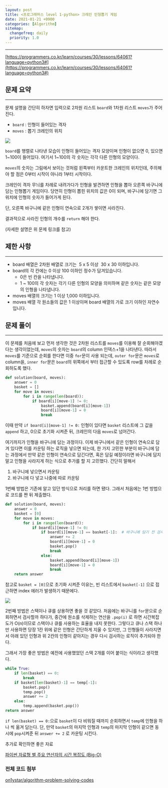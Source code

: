 ```yaml
---
layout: post
title: <프로그래머스 level 1-python> 크레인 인형뽑기 게임
date: 2021-01-21 +0900
categories: [Algorithm]
sitemap:
  changefreq: daily
  priority: 1.0
---
```


---

[https://programmers.co.kr/learn/courses/30/lessons/64061?language=python3#](https://programmers.co.kr/learn/courses/30/lessons/64061?language=python3#)

## 문제 요약

---

문제 설명을 간단히 하자면 입력으로 2차원 리스트 `board`와 1차원 리스트 `moves`가 주어진다.

- `board` : 인형이 들어있는 격자
- `moves` : 뽑기 크레인의 위치

<img src="{{'/public/img/algorithm/algorithm-1-1.png'}}">

`board`를 행렬로 나타낸 모습이 인형이 들어있는 격자 모양이며 인형이 없으면 0, 있으면 1~100이 들어있다. 여기서 1~100의 각 숫자는 각각 다른 인형의 모양이다.

`moves`의 숫자는 그림에서 보이는 것처럼 왼쪽부터 카운트한 크레인의 위치인데, 주의해야 할 점은 0부터 시작이 아니라 1부터 시작이다.

크레인이 격자 무늬를 차례로 내려가다가 인형을 발견하면 인형을 뽑아 오른쪽 바구니에 담는 인형뽑기 게임이다. 당연히 인형이 뽑힌 위치의 값은 0이 되며, 바구니에 담기면 그 위치에 인형의 숫자가 들어가게 된다.

단, 오른쪽 바구니에 같은 인형이 연속으로 2개가 쌓이면 사라진다.

결과적으로 사라진 인형의 개수를 `return` 해야 한다.

(자세한 설명은 위 문제 링크를 참고)
<br>

## 제한 사항

---

- board 배열은 2차원 배열로 크기는  5 x 5 이상  30 x 30 이하입니다.
- board의 각 칸에는 0 이상 100 이하인 정수가 담겨있습니다.
  - 0은 빈 칸을 나타냅니다.
  - 1 ~ 100의 각 숫자는 각기 다른 인형의 모양을 의미하며 같은 숫자는 같은 모양의 인형을 나타냅니다.
- moves 배열의 크기는 1 이상 1,000 이하입니다.
- moves 배열 각 원소들의 값은 1 이상이며 board 배열의 가로 크기 이하인 자연수입니다.
  <br>

## 문제 풀이

---

이 문제를 처음에 보고 먼저 생각한 것은 2차원 리스트를 `moves`를 이용해 잘 순회해야겠다는 생각이었는데, `moves`의 숫자는 `board`의 column 인덱스+1을 나타낸다. 따라서 `moves`를 기준으로 순회를 한다면 이중 `for`문이 사용 되는데, `outer for`문은 `moves`로 column을, `inner for`문은 `board`의 위쪽에서 부터 접근할 수 있도록 row를 차례로 순회하도록 했다.

```python
def solution(board, moves):
    answer = 0
    basket = []
    for move in moves:
        for i in range(len(board)):
            if board[i][move-1] != 0:
                basket.append(board[i][move-1])
                board[i][move-1] = 0
                break
```

이때 만약 `if board[i][move-1] != 0:` 인형이 있다면 `basket` 리스트에 그 값을 `append` 하고, 0으로 초기화 시켜준 뒤, 크레인의 다음 `moves`로 넘어간다.

여기까지가 인형을 바구니에 담는 과정이다. 이제 바구니에서 같은 인형이 연속으로 담겨 있다면 이를 카운팅 하는 로직을 넣으면 되는데, 한 가지 고민한 부분이 바구니에 담는 과정에서 만약 같은 인형이 연속으로 담긴다면, 혹은 담길 예정이라면 바구니에 담지 말고 인형을 사라지게 하는 식으로 추가를 할 지 고민했다. 간단히 말해서

1. 바구니에 넣으면서 카운팅
2. 바구니에 다 넣고 나중에 따로 카운팅

1번째 방법은 기존에 알고 있던 방식으로 처리를 하면 됐다. 그래서 처음에는 1번 방법으로 코드를 짠 뒤 제출했다.

```python
def solution(board, moves):
    answer = 0
    basket = [0]
    for move in moves:
        for i in range(len(board)):
            if board[i][move-1] != 0:
                if board[i][move-1] == basket[-1]:  # 바구니에 담기 전 검사
                    answer += 2
                    board[i][move-1] = 0
                    basket.pop()
                    break
                else:
                    basket.append(board[i][move-1])
                    board[i][move-1] = 0
                    break
    return answer
```

참고로 `basket = [0]`으로 초기화 시켜준 이유는, 빈 리스트에서 `basket[-1]` 으로 접근하면 index 에러가 발생하기 때문에다.

<img src="{{'/public/img/algorithm/algorithm-1-2.png'}}">

2번째 방법은 스택이나 큐를 상용하면 좋을 것 같았다. 처음에는 바구니를 `for`문으로 순회하면서 검사할까 하다가, 중간에 원소를 삭제하는 연산을 `.pop(i)` 로 하면 시간복잡도가 O(n)이므로 스택이나 큐를 사용하는 효율을 내지 못한다. 그렇다고 큐나 스택 하나만 사용하면 당장 1칸 위에 같은 인형은 간단하게 지울 수 있지만, 그 인형들이 사라지면서 아래 있던 인형과 위 2칸의 인형이 같아지는 경우 다시 검사하는 로직이 추가되야 한다.

그래서 가장 좋은 방법은 예전에 사용했었던 스택 2개를 이어 붙이는 식이라고 생각했다.

```python
while True:
    if len(basket) == 0:
        break
    if basket[len(basket)-1] == temp[-1]:
        basket.pop()
        temp.pop()
        answer += 2
    else:
        temp.append(basket.pop())
return answer
```

`if len(basket) == 0:`으로 `basket`이 다 비워질 때까지 순회하면서 `temp`에 인형을 하나 씩 옮겨 담는다. 단, 만약 `basket`의 마지막 인형과 `temp`의 마지막 인형이 같으면 동시에 `pop`시켜준 뒤 `answer += 2` 로 카운팅 시킨다.
<br>

추가로 확인하면 좋은 자료

[파이썬 자료형 별 주요 연산자의 시간 복잡도 (Big-O)](https://wayhome25.github.io/python/2017/06/14/time-complexity/)
<br>

### 전체 코드 첨부

[on1ystar/algorithm-problem-solving-codes](https://github.com/on1ystar/algorithm-problem-solving-codes/blob/master/programmers-level-1/%ED%81%AC%EB%A0%88%EC%9D%B8%20%EC%9D%B8%ED%98%95%EB%BD%91%EA%B8%B0%20%EA%B2%8C%EC%9E%84.py)
